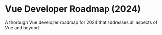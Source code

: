 # Vue Developer Roadmap (2024)

A thorough Vue developer roadmap for 2024 that addresses all aspects of Vue and beyond.
